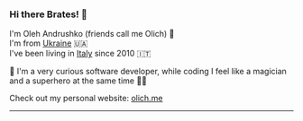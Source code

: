 ### Hi there Brates! 👋

I'm Oleh Andrushko (friends call me Olich) 👱 <br>
I'm from [Ukraine](https://goo.gl/maps/TNhdrpgGgsRaUbJy7) 🇺🇦 <br>
I've been living in [Italy](https://goo.gl/maps/LjJxzanHLYo7A1TQA) since 2010  🇮🇹 <br>

🧙 I'm a very curious software developer, while coding I feel like a magician and a superhero at the same time 🦸‍♂️

Check out my personal website: [olich.me](https://www.olich.me/)
***
